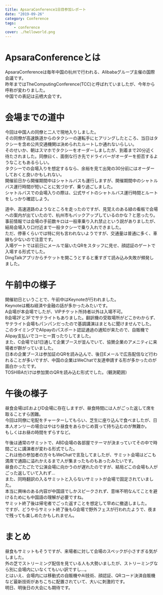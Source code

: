 ```yaml
---
title: ApsaraConference1日目参加レポート
date: "2019-09-26"
category: Conference
tags: 
    - conference
cover: ./helloworld.png
---
```


# ApsaraConferenceとは
ApsaraConferenceは毎年中国の杭州で行われる、Alibabaグループ主催の国際会議です。  
昨年まではTheComputingConference(TCC)と呼ばれていましたが、今年から呼称が変わりました。  
中国での表記は云栖大会です。  

# 会場までの道中
今回は中国人の同僚と二人で現地入りしました。  
その同僚が高速鉄道からのタクシーの運転手にヒアリングしたところ、当日はタクシーを含め公共交通機関は決められたルートしか通れないらしい。  
そのせいか、朝はスマホでタクシーをオーダーしましたが、到着まで20分近く待たされました。同僚曰く、面倒な行き先でドライバーがオーダーを拒否するようなこともあるらしい。  
タクシーでの会場入りを想定するなら、余裕を見て出発の30分前にはオーダーしておくと良いかもしれない。  
開催前日から開催期間中はシャトルバスも運行しますが、開催期間中のシャトルバス運行時間が短いことに気づかず、乗り過ごしました。  
シャトルバスでの会場入りの際は、公式サイトのシャトルバス運行時間とルートをしっかり確認しよう。

道中、高速道路のようなところを走ったのですが、見覚えのある緑の看板で会場への案内が出ていたので、杭州市もバックアップしているのかな？と思ったり。
事前情報では会場の手前数キロは一般車乗り入れ禁止という説がありましたが、結局会場入り口付近まで一般タクシーで乗り入れできました。  
ただ、停車くらいでは特に何も言われないようですが、交通量は普通に多く、車線も少ないので注意です。  
入場ゲートでは前日にメールで届いたQRをスタッフに見せ、顔認証のゲートで入場する形式でした。  
DingTalkアプリからチケットを開こうとすると重すぎて読み込み失敗が頻発しました。  

# 午前中の様子
開催初日ということで、午前中はKeynoteが行われました。  
Keynoteは概ね経済や金融の話が多かったみたいです。  
A会場が本会場でしたが、VIPチケット所持者以外は入場不可。  
B会場2Fと3Fでサテライトもありました。翻訳機の受取場所がどこかわからず、サテライト会場もパンパンだったので基調講演はまともに聞けませんでした。  
このタイミングでAlipayのパスポート認証通過の通知が来たので、自販機でAlipay支払いでコーヒー買ったりしてました。  
また、C会場では1日通して企業ブースが並んでいて、協賛企業のアメニティに来場者が群がっていました。  
日本の企業ブースは参加証のQRを読み込んで、後日Eメールで広告配信など行われることが多いですが、中国の企業はWeChatで友達申請する形が多かったのが面白かったです。  
TOSHIBAだけは参加賞のQRを読み込む形式でした。（観測範囲）  

# 午後の様子
昼食会場はEおよびD会場に存在しますが、昼食時間には人がごった返して席を取ることすら困難。  
今回は同僚に宅配をチャーターしてもらい、芝生に座り込んで食べましたが、日本人オンリーの場合はやはり昼食をあらかじめ買って持ち込むのが無難か。  
もしくはお昼の時間をずらすなど。  

午後は通常のサミットで、ABD会場の各部屋でテーマが決まっていてその中で時間ごとに講演者が変わる形式でした。  
これは他の参加者の方々もWeChatで言及してましたが、サミット会場はどこも満席で通路に溢れかえるまで人が集まったものもあったみたいです。  
昼食のごたごたで公演会場に向かうのが遅れたのですが、結局どこの会場も人がごった返していて入れず…  
また、同時翻訳の入るサミットと入らないサミットが会場で固定されていました。  
本当に興味のある内容が中国語でしかスピークされず、意味不明なんてことを避けるためにも中国語の理解が必要ですね。  
サミット終了後は帰宅者でごった返すことを想定して早めに撤退しました。  
ですが、どうやらサミット終了後もG会場で野外フェスが行われたようで、夜まで残っても楽しめたかもしれません。  

# まとめ
昼食もサミットもそうですが、来場者に対して会場のスペックが小さすぎる気がしました。  
外の芝でストリーミング配信を見ている人も大勢いましたが、ストリーミングなら別に会場内にいなくてもいい訳ですし…。  
とはいえ、会場内には移動式の自販機やAI技術、顔認証、QRコード決済自販機など最新技術があちこちに配置されていて、大いに刺激的です。  
明日、明後日の大会にも期待です。

